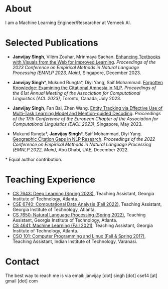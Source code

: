 # About
I am a Machine Learning Engineer/Researcher at Verneek AI.

# Selected Publications

- **Janvijay Singh**, Vilém Zouhar, Mrinmaya Sachan. [Enhancing Textbooks with Visuals from the Web for Improved Learning](https://arxiv.org/pdf/2304.08931.pdf). *Proceedings of the 2023 Conference on Empirical Methods in Natural Language Processing (EMNLP 2023, Main)*, Singapore, December 2023.

- **Janvijay Singh**\*, Mukund Rungta\*, Diyi Yang, Saif Mohammad. [Forgotten Knowledge: Examining the Citational Amnesia in NLP](https://aclanthology.org/2023.acl-long.341v2.pdf). *Proceedings of the 61st Annual Meeting of the Association for Computational Linguistics (ACL 2023)*, Toronto, Canada, July 2023.

- **Janvijay Singh**, Fan Bai, Zhen Wang. [Entity Tracking via Effective Use of Multi-Task Learning Model and Mention-guided Decoding](https://aclanthology.org/2023.eacl-main.90.pdf). *Proceedings of the 17th Conference of the European Chapter of the Association for Computational Linguistics (EACL 2023)*, Singapore, May 2023.

- Mukund Rungta\*, **Janvijay Singh**\*, Saif Mohammad, Diyi Yang. [Geographic Citation Gaps in NLP Research](https://aclanthology.org/2022.emnlp-main.89.pdf). *Proceedings of the 2022 Conference on Empirical Methods in Natural Language Processing (EMNLP 2022, Main)*, Abu Dhabi, UAE, December 2022.

\* Equal author contribution.

# Teaching Experience
- [CS 7643: Deep Learning (Spring 2023)](https://sites.cc.gatech.edu/classes/AY2023/cs7643_spring/index.html), Teaching Assistant, Georgia Institute of Technology, Atlanta.
- [CSE 6740: Computational Data Analysis (Fall 2022)](https://oscar.gatech.edu/bprod/bwckctlg.p_disp_course_detail?cat_term_in=202008&subj_code_in=CSE&crse_numb_in=6740), Teaching Assistant, Georgia Institute of Technology, Atlanta.
- [CS 7650: Natural Language Processing (Spring 2022)](https://aritter.github.io/CS-7650-sp22/), Teaching Assistant, Georgia Institute of Technology, Atlanta.
- [CS 4641: Machine Learning (Fall 2021)](https://aritter.github.io/CS-4641/), Teaching Assistant, Georgia Institute of Technology, Atlanta.
- [CSO 101: Computer Programming and Linux (Fall & Spring 2017)](https://sites.google.com/site/pratikchattopadhyay/programming), Teaching Assistant, Indian Institute of Technology, Varanasi.


# Contact
The best way to reach me is via email: janvijay [dot] singh [dot] cse14 [at] gmail [dot] com
